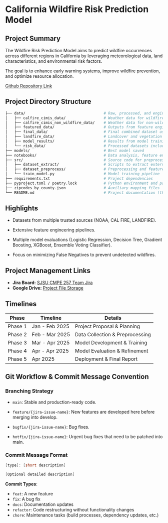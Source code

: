 # California Wildfire Risk Prediction Model

## Project Summary

The Wildfire Risk Prediction Model aims to predict wildfire occurrences across different regions in California by leveraging meteorological data, land characteristics, and environmental risk factors.

The goal is to enhance early warning systems, improve wildfire prevention, and optimize resource allocation.

[Github Repository Link](https://github.com/Shawn-Kim96/California_Wild_Fire_Prediction)

## Project Directory Structure

```bash
├── data/                                   # Raw, processed, and engineered datasets
│   ├── calfire_cimis_data/                 # Weather data for wildfire incidents
│   ├── calfire_cimis_non_wildfire_data/    # Weather data for non-wildfire days
│   ├── featured_data/                      # Outputs from feature engineering experiments
│   ├── final_data/                         # Final combined dataset used for model training
│   ├── landfire_data/                      # Landcover and vegetation data
│   ├── model_results/                      # Results from model training and evaluation
│   └── risk_data/                          # Processed datasets including risk-related features
├── models/                                 # Best model saved
├── notebooks/                              # Data analysis, feature engineering, model training notebooks
├── src/                                    # Source code for preprocessing, feature engineering, training
│   ├── dataset_extract/                    # Scripts to extract external data (NOAA, CALFIRE)
│   ├── dataset_preprocess/                 # Preprocessing and feature engineering functions
│   └── train_model.py                      # Model training pipeline
├── requirements.txt                        # Project dependencies
├── pyproject.toml / poetry.lock            # Python environment and package manager settings
├── zipcodes_by_county.json                 # Auxiliary mapping files
└── README.md                               # Project documentation (this file)
```

## Highlights
- Datasets from multiple trusted sources (NOAA, CAL FIRE, LANDFIRE).

- Extensive feature engineering pipelines.

- Multiple model evaluations (Logistic Regression, Decision Tree, Gradient Boosting, XGBoost, Ensemble Voting Classifier).

- Focus on minimizing False Negatives to prevent undetected wildfires.


## Project Management Links

- **Jira Board:** [SJSU CMPE 257 Team Jira](https://sjsu-cmpe257-team.atlassian.net/jira/software/projects/SCRUM/boards/1?sprintStarted=true)
- **Google Drive:** [Project File Storage](https://drive.google.com/drive/u/0/folders/1vlctgZOaWCY1flVBnbs55Wa2WiuBbiED)

## Timelines


|Phase | Timeline | Details|
|---|---|---|
|Phase 1 | Jan - Feb 2025 | Project Proposal & Planning|
|Phase 2 | Feb - Mar 2025 | Data Collection & Preprocessing|
|Phase 3 | Mar - Apr 2025 | Model Development & Training|
|Phase 4 | Apr - Apr 2025 | Model Evaluation & Refinement|
|Phase 5 | Apr 2025 | Deployment & Final Report|


## Git Workflow & Commit Message Convention

### Branching Strategy

- `main`: Stable and production-ready code.

- `feature/{jira-issue-name}`: New features are developed here before merging into develop.

- `bugfix/{jira-issue-name}`: Bug fixes.

- `hotfix/{jira-issue-name}`: Urgent bug fixes that need to be patched into main.

### Commit Message Format
```csharp
[type]: [short description]

[Optional detailed description]
```

**Commit Types**:
- `feat`: A new feature
- `fix`: A bug fix
- `docs`: Documentation updates
- `refactor`: Code restructuring without functionality changes
- `chore`: Maintenance tasks (build processes, dependency updates, etc.)
